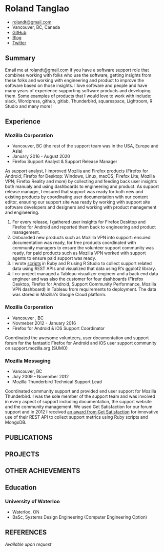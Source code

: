 # Roland Tanglao
- rolandt@gmail.com
- Vancouver, BC, Canada
- [GitHub](https://github.com/rtanglao/)
- [Blog](http://rolandtanglao.com/)
- [Twitter](https://twitter.com/rtanglao)

## Summary

Email me at rolandt@gmail.com if you have a software support role that combines working with folks who use the software, getting insights from these folks and working with engineering and product to improve the software based on those insights. I love software and people and have many years of experience supporting software products and developing them. Some examples of products that I would love to work with  include: slack, Wordpress, github, gitlab, Thunderbird, squarespace, Lightroom, R Studio and many more!

## Experience

### Mozilla Corporation

- Vancouver, BC (the rest of the support team was in the USA, Europe and Asia)
- January 2016 - August 2020
- Firefox Support Analyst & Support Release Manager 

As support analyst, I improved Mozilla and Firefox products (Firefox for Android; Firefox for Desktop: Windows, Linux, macOS; Firefox Lite; Mozilla VPN; Firefox Reality and more) by collecting and feeding back user insights both manualy and using dashboards to engineering and product. As support release manager, I ensured that support was ready for both new and existing products by coordinating user documentation with our content editor, ensuring our support site was ready by working with support site software developers and designers and working with product management and engineering.

1. For every release, I gathered user insights for Firefox Desktop and Firefox for Android and reported them back to engineering and product management.
2. Onboarded new products such as Mozilla VPN into support: ensured documentation was ready, for free products coordinated with community managers to ensure the volunteer support community was ready, for paid products such as Mozilla VPN worked with support agents to ensure paid support was ready.
3. I wrote [scripts](https://github.com/rtanglao/rt-kits-api2) in Ruby and R using R Studio to collect support related data using REST APIs and visualized that data using R's ggplot2 library.
4. I co-project managed a Tableau visualizer engineer and a back end data engineer and was also the customer for four  dashboards (Firefox Desktop, Firefox for Android, Support Community Performance, Mozilla VPN dashboard) in Tableau from requirements to deployment. The data was stored in Mozilla's Google Cloud platform. 

### Mozilla Corporation

- Vancouver , BC
- Novmeber 2012 - January 2016
- Firefox for Android & iOS Support Coordinator

Coordinated the awesome volunteers, user documentation and support forum for the fantastic Firefox for Android and iOS user support community on support.mozilla.org (SUMO)

### Mozilla Messaging

- Vancouver, BC
- July 2009 - November 2012
- Mozilla Thunderbird Technical Support Lead 

Coordinated community support and provided end user support for Mozilla Thunderbird. I was the sole member of the support team and was involved in every aspect of support including  documentation, the support website and the community management. We used Get Satisfaction for our forum support and in 2012 I received [an award from Get Satisfaction](https://www.globenewswire.com/news-release/2012/02/14/1204183/0/en/Get-Satisfaction-Announces-Annual-Love-Your-Customers-Awards-for-Excellence-in-Social-Customer-Engagement.html) for innovative use of their REST API to collect support metrics using Ruby scripts and MongoDB.



## PUBLICATIONS



## PROJECTS


## OTHER ACHIEVEMENTS



## Education

### University of Waterloo

- Waterloo, ON
- BaSc, Systems Design Engineering (Computer Engineering Option)

## REFERENCES

_Available upon request_
